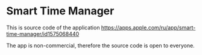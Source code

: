 # Smart Time Manager

This is source code of the application https://apps.apple.com/ru/app/smart-time-manager/id1575068440

The app is non-commercial, therefore the source code is open to everyone.
